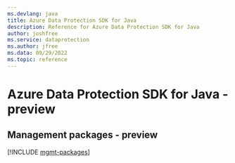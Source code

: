```yaml
---
ms.devlang: java
title: Azure Data Protection SDK for Java
description: Reference for Azure Data Protection SDK for Java
author: joshfree
ms.service: dataprotection
ms.author: jfree
ms.data: 09/29/2022
ms.topic: reference
---
```

# Azure Data Protection SDK for Java - preview

## Management packages - preview
[!INCLUDE [mgmt-packages](data-protection-mgmt-index.md)]